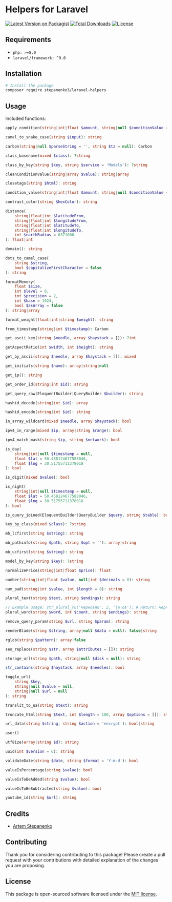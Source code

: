 
# Helpers for Laravel

[![Latest Version on Packagist](https://img.shields.io/packagist/v/stepanenko3/laravel-helpers.svg?style=flat-square)](https://packagist.org/packages/stepanenko3/laravel-helpers)
[![Total Downloads](https://img.shields.io/packagist/dt/stepanenko3/laravel-helpers.svg?style=flat-square)](https://packagist.org/packages/stepanenko3/laravel-helpers)
[![License](https://poser.pugx.org/stepanenko3/laravel-helpers/license)](https://packagist.org/packages/stepanenko3/laravel-helpers)

## Requirements

- `php: >=8.0`
- `laravel/framework: ^9.0`

## Installation

```bash
# Install the package
composer require stepanenko3/laravel-helpers
```

## Usage

Included functions:

```php
apply_condition(string|int|float $amount, string|null $conditionValue = null): float

camel_to_snake_case(string $input): string

carbon(string|null $parseString = '', string $tz = null): Carbon

class_basename(mixed $class): ?string

class_by_key(string $key, string $service = 'Models'): ?string

cleanConditionValue(string|array $value): string|array

closetags(string $html): string

condition_value(string|int|float $amount, string|null $conditionValue = null): string|int|float

contrast_color(string $hexColor): string

distance(
    string|float|int $latitudeFrom, 
    string|float|int $longitudeFrom, 
    string|float|int $latitudeTo, 
    string|float|int $longitudeTo, 
    int $earthRadius = 6371000
): float|int

domain(): string

dots_to_camel_case(
    string $string, 
    bool $capitalizeFirstCharacter = false
): string

formatMemory(
    float $size, 
    int $level = 0, 
    int $precision = 2, 
    int $base = 1024, 
    bool $asArray = false
): string|array

format_weight(float|int|string $weight): string

from_timestamp(string|int $timestamp): Carbon

get_ascii_key(string $needle, array $haystack = []): ?int

getAspectRatio(int $width, int $height): string

get_by_ascii(string $needle, array $haystack = []): mixed

get_initials(string $name): array|string|null

get_ip(): string

get_order_id(string|int $id): string

get_query_raw(EloquentBuilder|QueryBuilder $builder): string

hashid_decode(string|int $id): array

hashid_encode(string|int $id): string

in_array_wildcard(mixed $needle, array $haystack): bool

ipv4_in_range(mixed $ip, array|string $range): bool

ipv4_match_mask(string $ip, string $network): bool

is_day(
    string|int|null $timestamp = null, 
    float $lat = 50.458124677588046, 
    float $lng = 30.51755711378018
): bool

is_digit(mixed $value): bool

is_night(
    string|int|null $timestamp = null, 
    float $lat = 50.458124677588046, 
    float $lng = 30.51755711378018
): bool

is_query_joined(EloquentBuilder|QueryBuilder $query, string $table): bool

key_by_class(mixed $class): ?string

mb_lcfirst(string $string): string

mb_pathinfo(string $path, string $opt = ''): array|string

mb_ucfirst(string $string): string

model_by_key(string $key): ?string

normalizePrice(string|int|float $price): float

number(string|int|float $value, null|int $decimals = 0): string

num_pad(string|int $value, int $length = 8): string

plural_text(string $text, string $endings): string

// Example usage: str_plural_ru('черновик', 2, '|а|ов'); # Return: черновика
plural_word(string $word, int $count, string $endings): string

remove_query_param(string $url, string $param): string

renderBlade(string $string, array|null $data = null): false|string

rglob(string $pattern): array|false

seo_replace(string $str, array $attributes = []): string

storage_url(string $path, string|null $disk = null): string

str_contains(string $haystack, array $needles): bool

toggle_url(
    string $key, 
    string|null $value = null, 
    string|null $url = null
): string

translit_to_ua(string $text): string

truncate_html(string $text, int $length = 100, array $options = []): string

url_data(string $string, string $action = 'encrypt'): bool|string

user()

utf8ize(array|string $d): string

uuid(int $version = 6): string

validateDate(string $date, string $format = 'Y-m-d'): bool

valueIsPercentage(string $value): bool

valueIsToBeAdded(string $value): bool

valueIsToBeSubtracted(string $value): bool

youtube_id(string $url): string
```

## Credits

- [Artem Stepanenko](https://github.com/stepanenko3)

## Contributing

Thank you for considering contributing to this package! Please create a pull request with your contributions with detailed explanation of the changes you are proposing.

## License

This package is open-sourced software licensed under the [MIT license](LICENSE.md).
